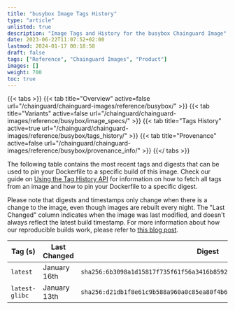 ```yaml
---
title: "busybox Image Tags History"
type: "article"
unlisted: true
description: "Image Tags and History for the busybox Chainguard Image"
date: 2023-06-22T11:07:52+02:00
lastmod: 2024-01-17 00:18:58
draft: false
tags: ["Reference", "Chainguard Images", "Product"]
images: []
weight: 700
toc: true
---
```


{{< tabs >}}
{{< tab title="Overview" active=false url="/chainguard/chainguard-images/reference/busybox/" >}}
{{< tab title="Variants" active=false url="/chainguard/chainguard-images/reference/busybox/image_specs/" >}}
{{< tab title="Tags History" active=true url="/chainguard/chainguard-images/reference/busybox/tags_history/" >}}
{{< tab title="Provenance" active=false url="/chainguard/chainguard-images/reference/busybox/provenance_info/" >}}
{{</ tabs >}}

The following table contains the most recent tags and digests that can be used to pin your Dockerfile to a specific build of this image. Check our guide on [Using the Tag History API](/chainguard/chainguard-images/using-the-tag-history-api/) for information on how to fetch all tags from an image and how to pin your Dockerfile to a specific digest.

Please note that digests and timestamps only change when there is a change to the image, even though images are rebuilt every night. The "Last Changed" column indicates when the image was last modified, and doesn't always reflect the latest build timestamp. For more information about how our reproducible builds work, please refer to [this blog post](https://www.chainguard.dev/unchained/reproducing-chainguards-reproducible-image-builds).

| Tag (s)         | Last Changed | Digest                                                                    |
|-----------------|--------------|---------------------------------------------------------------------------|
|  `latest`       | January 16th | `sha256:6b3098a1d15817f735f61f56a3416b8592d6abe26648d1d2939ddc0e9e41fcde` |
|  `latest-glibc` | January 13th | `sha256:d21db1f8e61c9b588a960a0c85ea80f4b66baa4b56d78297fca6a91696acd1a4` |

